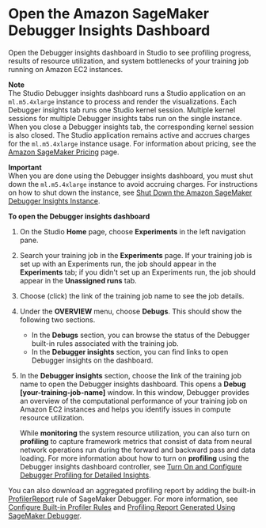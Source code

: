 # Open the Amazon SageMaker Debugger Insights Dashboard<a name="debugger-on-studio-insights"></a>

Open the Debugger insights dashboard in Studio to see profiling progress, results of resource utilization, and system bottlenecks of your training job running on Amazon EC2 instances\.

**Note**  
The Studio Debugger insights dashboard runs a Studio application on an `ml.m5.4xlarge` instance to process and render the visualizations\. Each Debugger insights tab runs one Studio kernel session\. Multiple kernel sessions for multiple Debugger insights tabs run on the single instance\. When you close a Debugger insights tab, the corresponding kernel session is also closed\. The Studio application remains active and accrues charges for the `ml.m5.4xlarge` instance usage\. For information about pricing, see the [Amazon SageMaker Pricing](https://aws.amazon.com/sagemaker/pricing/) page\.

**Important**  
When you are done using the Debugger insights dashboard, you must shut down the `ml.m5.4xlarge` instance to avoid accruing charges\. For instructions on how to shut down the instance, see [Shut Down the Amazon SageMaker Debugger Insights Instance](debugger-on-studio-insights-close.md)\.

**To open the Debugger insights dashboard**

1. On the Studio **Home** page, choose **Experiments** in the left navigation pane\.

1. Search your training job in the **Experiments** page\. If your training job is set up with an Experiments run, the job should appear in the **Experiments** tab; if you didn't set up an Experiments run, the job should appear in the **Unassigned runs** tab\.

1. Choose \(click\) the link of the training job name to see the job details\.

1. Under the **OVERVIEW** menu, choose **Debugs**\. This should show the following two sections\.
   + In the **Debugs** section, you can browse the status of the Debugger built\-in rules associated with the training job\.
   + In the **Debugger insights** section, you can find links to open Debugger insights on the dashboard\.

1. In the **Debugger insights** section, choose the link of the training job name to open the Debugger insights dashboard\. This opens a **Debug \[your\-training\-job\-name\]** window\. In this window, Debugger provides an overview of the computational performance of your training job on Amazon EC2 instances and helps you identify issues in compute resource utilization\. 

   While **monitoring** the system resource utilization, you can also turn on **profiling** to capture framework metrics that consist of data from neural network operations run during the forward and backward pass and data loading\. For more information about how to turn on **profiling** using the Debugger insights dashboard controller, see [Turn On and Configure Debugger Profiling for Detailed Insights](debugger-on-studio-insights-controllers.md#debugger-on-studio-insights-update-config)\. 

You can also download an aggregated profiling report by adding the built\-in [ProfilerReport](https://docs.aws.amazon.com/sagemaker/latest/dg/debugger-built-in-rules.html#profiler-report) rule of SageMaker Debugger\. For more information, see [Configure Built\-in Profiler Rules](https://docs.aws.amazon.com/sagemaker/latest/dg/use-debugger-built-in-profiler-rules.html) and [Profiling Report Generated Using SageMaker Debugger](https://docs.aws.amazon.com/sagemaker/latest/dg/debugger-profiling-report.html)\.